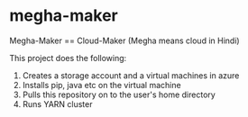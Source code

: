 megha-maker
==============

Megha-Maker == Cloud-Maker (Megha means cloud in Hindi)

This project does the following:

1. Creates a storage account and a virtual machines in azure
2. Installs pip, java etc on the virtual machine
3. Pulls this repository on to the user's home directory
4. Runs YARN cluster
